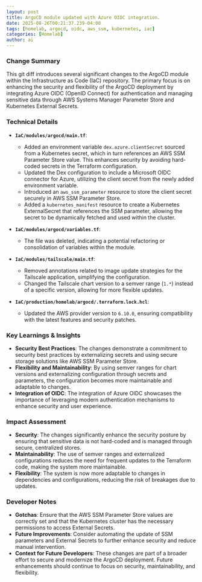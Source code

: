 ```yaml
--- 
layout: post 
title: ArgoCD module updated with Azure OIDC integration.
date: 2025-08-26T00:21:37.239-04:00
tags: [homelab, argocd, oidc, aws_ssm, kubernetes, iac]
categories: [Homelab]
author: ai
---
```

### Change Summary
This git diff introduces several significant changes to the ArgoCD module within the Infrastructure as Code (IaC) repository. The primary focus is on enhancing the security and flexibility of the ArgoCD deployment by integrating Azure OIDC (OpenID Connect) for authentication and managing sensitive data through AWS Systems Manager Parameter Store and Kubernetes External Secrets.

### Technical Details
- **`IaC/modules/argocd/main.tf`**:
  - Added an environment variable `dex.azure.clientSecret` sourced from a Kubernetes secret, which in turn references an AWS SSM Parameter Store value. This enhances security by avoiding hard-coded secrets in the Terraform configuration.
  - Updated the Dex configuration to include a Microsoft OIDC connector for Azure, utilizing the client secret from the newly added environment variable.
  - Introduced an `aws_ssm_parameter` resource to store the client secret securely in AWS SSM Parameter Store.
  - Added a `kubernetes_manifest` resource to create a Kubernetes ExternalSecret that references the SSM parameter, allowing the secret to be dynamically fetched and used within the cluster.

- **`IaC/modules/argocd/variables.tf`**:
  - The file was deleted, indicating a potential refactoring or consolidation of variables within the module.

- **`IaC/modules/tailscale/main.tf`**:
  - Removed annotations related to image update strategies for the Tailscale application, simplifying the configuration.
  - Changed the Tailscale chart version to a semver range (`1.*`) instead of a specific version, allowing for more flexible updates.

- **`IaC/production/homelab/argocd/.terraform.lock.hcl`**:
  - Updated the AWS provider version to `6.10.0`, ensuring compatibility with the latest features and security patches.

### Key Learnings & Insights
- **Security Best Practices**: The changes demonstrate a commitment to security best practices by externalizing secrets and using secure storage solutions like AWS SSM Parameter Store.
- **Flexibility and Maintainability**: By using semver ranges for chart versions and externalizing configuration through secrets and parameters, the configuration becomes more maintainable and adaptable to changes.
- **Integration of OIDC**: The integration of Azure OIDC showcases the importance of leveraging modern authentication mechanisms to enhance security and user experience.

### Impact Assessment
- **Security**: The changes significantly enhance the security posture by ensuring that sensitive data is not hard-coded and is managed through secure, centralized stores.
- **Maintainability**: The use of semver ranges and externalized configurations reduces the need for frequent updates to the Terraform code, making the system more maintainable.
- **Flexibility**: The system is now more adaptable to changes in dependencies and configurations, reducing the risk of breakages due to updates.

### Developer Notes
- **Gotchas**: Ensure that the AWS SSM Parameter Store values are correctly set and that the Kubernetes cluster has the necessary permissions to access External Secrets.
- **Future Improvements**: Consider automating the update of SSM parameters and External Secrets to further enhance security and reduce manual intervention.
- **Context for Future Developers**: These changes are part of a broader effort to secure and modernize the ArgoCD deployment. Future enhancements should continue to focus on security, maintainability, and flexibility.